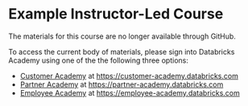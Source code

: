 # Example Instructor-Led Course 

The materials for this course are no longer available through GitHub.

To access the current body of materials, please sign into Databricks Academy using one of the the following three options:
* [Customer Academy](https://customer-academy.databricks.com) at https://customer-academy.databricks.com
* [Partner Academy](https://partner-academy.databricks.com) at https://partner-academy.databricks.com
* [Employee Academy](https://employee-academy.databricks.com) at https://employee-academy.databricks.com
